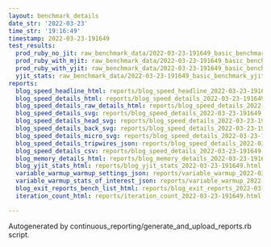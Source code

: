 ```yaml
---
layout: benchmark_details
date_str: '2022-03-23'
time_str: '19:16:49'
timestamp: 2022-03-23-191649
test_results:
  prod_ruby_no_jit: raw_benchmark_data/2022-03-23-191649_basic_benchmark_prod_ruby_no_jit.json
  prod_ruby_with_mjit: raw_benchmark_data/2022-03-23-191649_basic_benchmark_prod_ruby_with_mjit.json
  prod_ruby_with_yjit: raw_benchmark_data/2022-03-23-191649_basic_benchmark_prod_ruby_with_yjit.json
  yjit_stats: raw_benchmark_data/2022-03-23-191649_basic_benchmark_yjit_stats.json
reports:
  blog_speed_headline_html: reports/blog_speed_headline_2022-03-23-191649.html
  blog_speed_details_html: reports/blog_speed_details_2022-03-23-191649.html
  blog_speed_details_raw_details_html: reports/blog_speed_details_2022-03-23-191649.raw_details.html
  blog_speed_details_svg: reports/blog_speed_details_2022-03-23-191649.svg
  blog_speed_details_head_svg: reports/blog_speed_details_2022-03-23-191649.head.svg
  blog_speed_details_back_svg: reports/blog_speed_details_2022-03-23-191649.back.svg
  blog_speed_details_micro_svg: reports/blog_speed_details_2022-03-23-191649.micro.svg
  blog_speed_details_tripwires_json: reports/blog_speed_details_2022-03-23-191649.tripwires.json
  blog_speed_details_csv: reports/blog_speed_details_2022-03-23-191649.csv
  blog_memory_details_html: reports/blog_memory_details_2022-03-23-191649.html
  blog_yjit_stats_html: reports/blog_yjit_stats_2022-03-23-191649.html
  variable_warmup_warmup_settings_json: reports/variable_warmup_2022-03-23-191649.warmup_settings.json
  variable_warmup_stats_of_interest_json: reports/variable_warmup_2022-03-23-191649.stats_of_interest.json
  blog_exit_reports_bench_list_html: reports/blog_exit_reports_2022-03-23-191649.bench_list.html
  iteration_count_html: reports/iteration_count_2022-03-23-191649.html

---
```

Autogenerated by continuous_reporting/generate_and_upload_reports.rb script.
